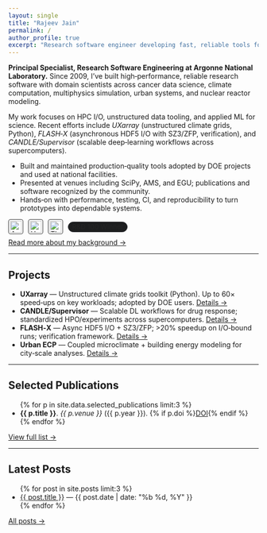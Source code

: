 ```yaml
---
layout: single
title: "Rajeev Jain"
permalink: /
author_profile: true
excerpt: "Research software engineer developing fast, reliable tools for scientific discovery at scale."
---
```


<div class="page-intro" style="margin-top:.5rem">
  <p><strong>Principal Specialist, Research Software Engineering at Argonne National Laboratory.</strong> Since 2009, I’ve built high‑performance, reliable research software with domain scientists across cancer data science, climate computation, multiphysics simulation, urban systems, and nuclear reactor modeling.</p>
  <p>My work focuses on HPC I/O, unstructured data tooling, and applied ML for science. Recent efforts include <em>UXarray</em> (unstructured climate grids, Python), <em>FLASH‑X</em> (asynchronous HDF5 I/O with SZ3/ZFP, verification), and <em>CANDLE/Supervisor</em> (scalable deep‑learning workflows across supercomputers).</p>
  <ul>
    <li>Built and maintained production‑quality tools adopted by DOE projects and used at national facilities.</li>
    <li>Presented at venues including SciPy, AMS, and EGU; publications and software recognized by the community.</li>
    <li>Hands‑on with performance, testing, CI, and reproducibility to turn prototypes into dependable systems.</li>
  </ul>
  <div style="margin:.5rem 0;display:flex;gap:10px;flex-wrap:wrap;align-items:center;opacity:.95">
    <img alt="Argonne National Laboratory" src="{{ '/images/logos/anl.png' | relative_url }}" style="height:24px;background:#fff;border-radius:4px;padding:2px;border:1px solid #2a2a2a">
    <img alt="U.S. Department of Energy" src="{{ '/images/logos/doe.png' | relative_url }}" style="height:24px;background:#fff;border-radius:4px;padding:2px;border:1px solid #2a2a2a">
    <img alt="The University of Chicago" src="{{ '/images/logos/uchicago.png' | relative_url }}" style="height:24px;background:#fff;border-radius:4px;padding:2px;border:1px solid #2a2a2a">
    <span style="font-size:.85rem;border:1px solid #1b1b1f;border-radius:999px;padding:.1rem .45rem;background:#111214">R&D 100 Winner</span>
  </div>
  <p style="margin-top:.4rem"><a href="/about/">Read more about my background →</a></p>
</div>

<hr/>

<h2>Projects</h2>
<ul>
  <li><strong>UXarray</strong> — Unstructured climate grids toolkit (Python). Up to 60× speed‑ups on key workloads; adopted by DOE users. <a href="/projects/">Details →</a></li>
  <li><strong>CANDLE/Supervisor</strong> — Scalable DL workflows for drug response; standardized HPO/experiments across supercomputers. <a href="/projects/">Details →</a></li>
  <li><strong>FLASH‑X</strong> — Async HDF5 I/O + SZ3/ZFP; >20% speedup on I/O‑bound runs; verification framework. <a href="/projects/">Details →</a></li>
  <li><strong>Urban ECP</strong> — Coupled microclimate + building energy modeling for city‑scale analyses. <a href="/projects/">Details →</a></li>
</ul>

<hr/>

<h2>Selected Publications</h2>
<ul>
  {% for p in site.data.selected_publications limit:3 %}
    <li class="pub-item"><strong>{{ p.title }}</strong>. <em>{{ p.venue }}</em> ({{ p.year }}). {% if p.doi %}<a href="{{ p.doi }}" target="_blank">DOI</a>{% endif %}</li>
  {% endfor %}
</ul>
<p><a href="/publications/">View full list →</a></p>

<hr/>

<h2>Latest Posts</h2>
<ul>
  {% for post in site.posts limit:3 %}
    <li><a href="{{ post.url | relative_url }}">{{ post.title }}</a> <span class="small">— {{ post.date | date: "%b %d, %Y" }}</span></li>
  {% endfor %}
</ul>
<p><a href="/year-archive/">All posts →</a></p>
